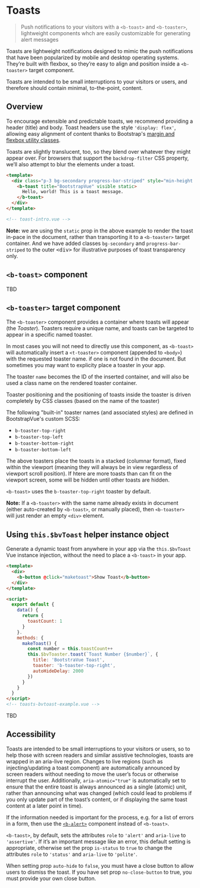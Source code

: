 # Toasts

> Push notifications to your visitors with a `<b-toast>` and `<b-toaster>`, lightweight components
> whch are easily customizable for generating alert messages

Toasts are lightweight notifications designed to mimic the push notifications that have been
popularized by mobile and desktop operating systems. They’re built with flexbox, so they’re easy
to align and position inside a `<b-toaster>` target component.

Toasts are intended to be small interruptions to your visitors or users, and therefore should
contain minimal, to-the-point, content.

## Overview

To encourage extensible and predictable toasts, we recommend providing a header (title) and body.
Toast headers use the style `'display: flex'`, allowing easy alignment of content thanks to Bootstrap's
[margin and flexbox utility classes](/docs/reference/utility-classes).

Toasts are slightly translucent, too, so they blend over whatever they might appear over. For
browsers that support the `backdrop-filter` CSS property, we’ll also attempt to blur the
elements under a toast.

```html
<template>
  <div class="p-3 bg-secondary progress-bar-striped" style="min-height: 150px;">
    <b-toast title="BootstrapVue" visible static>
      Hello, world! This is a toast message.
    </b-toast>
  </div>
</template>

<!-- toast-intro.vue -->
```

**Note:** we are using the `static` prop in the above example to render the toast in-pace in the
document, rather than transporting it to a `<b-toaster>` target container. And we have added
classes `bg-secondary` and `progress-bar-striped` to the outer <samp>&lt;div&gt;</samp> for
illustrative purposes of toast transparency only.

## `<b-toast>` component

TBD

## `<b-toaster>` target component

The `<b-toaster>` component provides a container where toasts will appear (the _Toaster_).
Toasters require a unique name, and toasts can be targeted to appear in a specific named toaster.

In most cases you will not need to directly use this component, as `<b-toast>` will automatically
insert a `<t-toaster>` component (appended to `<body>`) with the requested toaster name. if one is
not found in the document. But sometimes you may want to explicity place a toaster in your app.

The toaster `name` becomes the ID of the inserted container, and will also be used a class
name on the rendered toaster container.

Toaster positioning and the positioning of toasts inside the toaster is driven completely by CSS
classes (based on the name of the toaster)

The following "built-in" toaster names (and associated styles) are defined in BootstrapVue's
custom SCSS:

- `b-toaster-top-right`
- `b-toaster-top-left`
- `b-toaster-bottom-right`
- `b-toaster-bottom-left`

The above toasters place the toasts in a stacked (columnar format), fixed within the viewport
(meaning they will always be in view regardless of viewport scroll position). If htere are more
toasts than can fit on the viewport screen, some will be hidden until other toasts are hidden.

`<b-toast>` uses the `b-toaster-top-right` toaster by default.

**Note:** If a `<b-toaster>` with the same name already exists in document (either auto-created
by `<b-toast>`, or manually placed), then `<b-toaster>` will just render an empty `<div>` element.

## Using `this.$bvToast` helper instance object

Generate a dynamic toast from anywhere in your app via the `this.$bvToast` Vue instance
injection, without the need to place a `<b-toast>` in your app.

```html
<template>
  <div>
    <b-button @click="maketoast">Show Toast</b-button>
  </div>
</template>

<script>
  export default {
    data() {
      return {
        toastCount: 1
      }
    }.
    methods: {
      makeToast() {
        const number = this.toastCount++
        this.$bvToaster.toast(`Toast Number {$number}`, {
          title: 'BootstraVue Toast',
          toaster: 'b-toaster-top-right',
          autoHideDelay: 2000
        })
      }
    }
  }
</script>
<!-- toasts-bvtoast-example.vue -->
```

TBD

## Accessibility

Toasts are intended to be small interruptions to your visitors or users, so to help those with
screen readers and similar assistive technologies, toasts are wrapped in an aria-live region.
Changes to live regions (such as injecting/updating a toast component) are automatically announced
by screen readers without needing to move the user’s focus or otherwise interrupt the user.
Additionally, `aria-atomic="true"` is automatically set to ensure that the entire toast is always
announced as a single (atomic) unit, rather than announcing what was changed (which could lead to
problems if you only update part of the toast’s content, or if displaying the same toast content at
a later point in time).

If the information needed is important for the process, e.g. for a list of errors in a form, then
use the [`<b-alert>`](/docs/components/alert) component instead of `<b-toast>`.

`<b-taost>`, by default, sets the attributes `role` to `'alert'` and `aria-live` to `'assertive'`.
If it’s an important message like an error, this default setting is appropriate, otherwise set the
prop `is-status` to `true` to change the attributes  `role` to `'status'` and `aria-live` to `'polite'`.

When setting prop `auto-hide` to `false`, you must have a close button to allow users to dismiss the
toast. If you have set prop `no-close-button` to true, you must provide your own close button.

